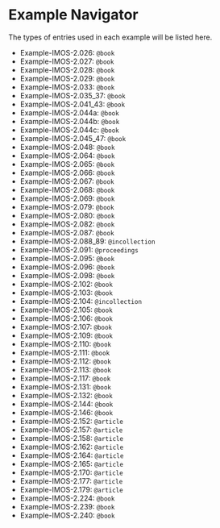 # Example Navigator
The types of entries used in each example will be listed here.

* Example-IMOS-2.026: `@book`
* Example-IMOS-2.027: `@book`
* Example-IMOS-2.028: `@book`
* Example-IMOS-2.029: `@book`
* Example-IMOS-2.033: `@book`
* Example-IMOS-2.035_37: `@book`
* Example-IMOS-2.041_43: `@book`
* Example-IMOS-2.044a: `@book`
* Example-IMOS-2.044b: `@book`
* Example-IMOS-2.044c: `@book`
* Example-IMOS-2.045_47: `@book`
* Example-IMOS-2.048: `@book`
* Example-IMOS-2.064: `@book`
* Example-IMOS-2.065: `@book`
* Example-IMOS-2.066: `@book`
* Example-IMOS-2.067: `@book`
* Example-IMOS-2.068: `@book`
* Example-IMOS-2.069: `@book`
* Example-IMOS-2.079: `@book`
* Example-IMOS-2.080: `@book`
* Example-IMOS-2.082: `@book`
* Example-IMOS-2.087: `@book`
* Example-IMOS-2.088_89: `@incollection`
* Example-IMOS-2.091: `@proceedings`
* Example-IMOS-2.095: `@book`
* Example-IMOS-2.096: `@book`
* Example-IMOS-2.098: `@book`
* Example-IMOS-2.102: `@book`
* Example-IMOS-2.103: `@book`
* Example-IMOS-2.104: `@incollection`
* Example-IMOS-2.105: `@book`
* Example-IMOS-2.106: `@book`
* Example-IMOS-2.107: `@book`
* Example-IMOS-2.109: `@book`
* Example-IMOS-2.110: `@book`
* Example-IMOS-2.111: `@book`
* Example-IMOS-2.112: `@book`
* Example-IMOS-2.113: `@book`
* Example-IMOS-2.117: `@book`
* Example-IMOS-2.131: `@book`
* Example-IMOS-2.132: `@book`
* Example-IMOS-2.144: `@book`
* Example-IMOS-2.146: `@book`
* Example-IMOS-2.152: `@article`
* Example-IMOS-2.157: `@article`
* Example-IMOS-2.158: `@article`
* Example-IMOS-2.162: `@article`
* Example-IMOS-2.164: `@article`
* Example-IMOS-2.165: `@article`
* Example-IMOS-2.170: `@article`
* Example-IMOS-2.177: `@article`
* Example-IMOS-2.179: `@article`
* Example-IMOS-2.224: `@book`
* Example-IMOS-2.239: `@book`
* Example-IMOS-2.240: `@book`

